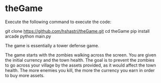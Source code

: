 # theGame

Execute the following command to execute the code:

git clone https://github.com/hshastri/theGame.git 
cd theGame
pip install arcade 
python main.py

The game is essentially a tower defense game. 

The game starts with the zombies walking across the screen. You are given the initial currency and the town health.
The goal is to prevent the zombies to go across your village by the assets provided, as it would affect the town health.
The more enemies you kill, the more the currency you earn in order to buy more assets.
